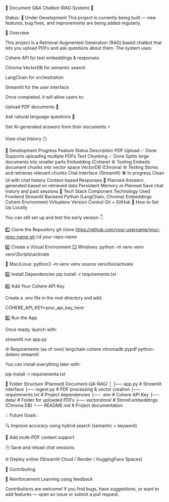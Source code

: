 📘 Document Q&A Chatbot (RAG System) 🤖

Status: 🧩 Under Development
This project is currently being built — new features, bug fixes, and improvements are being added regularly.

🧠 Overview

This project is a Retrieval-Augmented Generation (RAG) based chatbot that lets you upload PDFs and ask questions about them.
The system uses:

Cohere API for text embeddings & responses

Chroma VectorDB for semantic search

LangChain for orchestration

Streamlit for the user interface

Once completed, it will allow users to:

Upload PDF documents 📄

Ask natural language questions 💬

Get AI-generated answers from their documents ⚡

View chat history 🕒

🚧 Development Progress
Feature	Status	Description
PDF Upload	✅ Done	Supports uploading multiple PDFs
Text Chunking	✅ Done	Splits large documents into smaller parts
Embedding (Cohere)	⚙️ Testing	Embeds document chunks into vector space
VectorDB (Chroma)	⚙️ Testing	Stores and retrieves relevant chunks
Chat Interface (Streamlit)	🛠️ In progress	Clean UI with chat history
Context-based Responses	🧠 Planned	Answers generated based on retrieved data
Persistent Memory	🔜 Planned	Save chat history and past sessions
🧩 Tech Stack
Component	Technology Used
Frontend	Streamlit
Backend	Python (LangChain, Chroma)
Embeddings	Cohere
Environment	Virtualenv
Version Control	Git + GitHub
🧱 How to Set Up Locally

You can still set up and test the early version 👇

1️⃣ Clone the Repository
git clone https://github.com/your-username/your-repo-name.git
cd your-repo-name

2️⃣ Create a Virtual Environment
🪟 Windows:
python -m venv venv
venv\Scripts\activate

🍎 Mac/Linux:
python3 -m venv venv
source venv/bin/activate

3️⃣ Install Dependencies
pip install -r requirements.txt

4️⃣ Add Your Cohere API Key

Create a .env file in the root directory and add:

COHERE_API_KEY=your_api_key_here

5️⃣ Run the App

Once ready, launch with:

streamlit run app.py

⚙️ Requirements (as of now)
langchain
cohere
chromadb
pypdf
python-dotenv
streamlit


You can install everything later with:

pip install -r requirements.txt

🧩 Folder Structure (Planned)
Document-QA-RAG/
│
├── app.py               # Streamlit interface
├── ingest.py            # PDF processing & vector creation
├── requirements.txt     # Project dependencies
├── .env                 # Cohere API Key
├── data/                # Folder for uploaded PDFs
├── vectorstore/         # Stored embeddings (Chroma DB)
└── README.md            # Project documentation

💡 Future Goals :

🔍 Improve accuracy using hybrid search (semantic + keyword)

🧠 Add multi-PDF context support

🕒 Save and reload chat sessions

🌐 Deploy online (Streamlit Cloud / Render / HuggingFace Spaces)

🤝 Contributing

🧠 Reinforcement Learning using feedback

Contributions are welcome!
If you find bugs, have suggestions, or want to add features — open an issue or submit a pull request.
